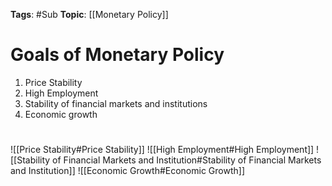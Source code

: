 
**Tags**: #Sub 
**Topic**: [[Monetary Policy]]

# Goals of Monetary Policy
1. Price Stability
2. High Employment
3. Stability of financial markets and institutions 
4. Economic growth
#
![[Price Stability#Price Stability]]
![[High Employment#High Employment]]
![[Stability of Financial Markets and Institution#Stability of Financial Markets and Institution]]
![[Economic Growth#Economic Growth]]
